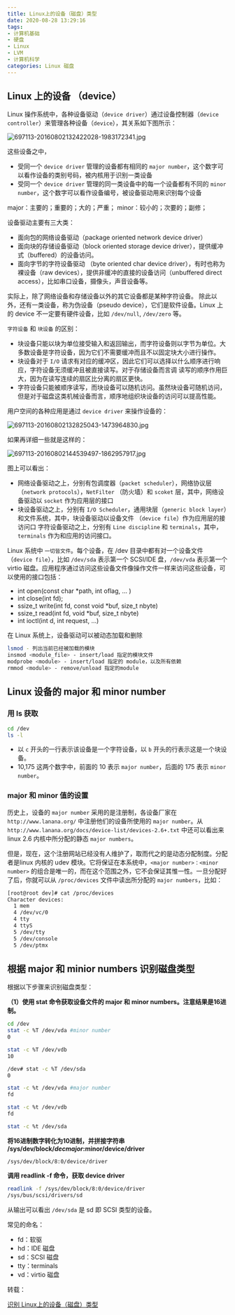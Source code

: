 ```yaml
---
title: Linux上的设备（磁盘）类型
date: 2020-08-28 13:29:16
tags:
- 计算机基础
- 硬盘
- Linux
- LVM
- 计算机科学
categories: Linux 磁盘
---
```


## Linux 上的设备 （device）

Linux 操作系统中，各种设备驱动（`device driver`）通过设备控制器（`device controller`）来管理各种设备（`device`），其关系如下图所示：

![697113-20160802132422028-1983172341.jpg](/img/697113-20160802132422028-1983172341.jpg)

这些设备之中，

* 受同一个 `device driver` 管理的设备都有相同的 `major number`，这个数字可以看作设备的类别号码，被内核用于识别一类设备
* 受同一个 `device driver` 管理的同一类设备中的每一个设备都有不同的 `minor number`，这个数字可以看作设备编号，被设备驱动用来识别每个设备

major：主要的；重要的；大的；严重；
minor：较小的；次要的；副修；

设备驱动主要有三大类：

* 面向包的网络设备驱动（package oriented network device driver）
* 面向块的存储设备驱动（block oriented storage device driver），提供缓冲式（buffered）的设备访问。
* 面向字节的字符设备驱动 （byte oriented char device driver），有时也称为裸设备（raw devices），提供非缓冲的直接的设备访问（unbuffered direct access），比如串口设备，摄像头，声音设备等。

实际上，除了网络设备和存储设备以外的其它设备都是某种字符设备。
除此以外，还有一类设备，称为伪设备（pseudo device），它们是软件设备。Linux 上的 device 不一定要有硬件设备，比如 `/dev/null`, `/dev/zero` 等。

`字符设备` 和 `块设备` 的区别：

* 块设备只能以块为单位接受输入和返回输出，而字符设备则以字节为单位。大多数设备是字符设备，因为它们不需要缓冲而且不以固定块大小进行操作。
* 块设备对于 `I/O` 请求有对应的缓冲区，因此它们可以选择以什么顺序进行响应，字符设备无须缓冲且被直接读写。对于存储设备而言调 读写的顺序作用巨大，因为在读写连续的扇区比分离的扇区更快。
* 字符设备只能被顺序读写，而块设备可以随机访问。虽然块设备可随机访问，但是对于磁盘这类机械设备而言，顺序地组织块设备的访问可以提高性能。

用户空间的各种应用是通过 `device driver` 来操作设备的：

![697113-20160802132825043-1473964830.jpg](/img/697113-20160802132825043-1473964830.jpg)

如果再详细一些就是这样的：

![697113-20160802144539497-1862957917.jpg](/img/697113-20160802144539497-1862957917.jpg)

图上可以看出：

* 网络设备驱动之上，分别有包调度器（`packet scheduler`），网络协议层（`network protocols`），`NetFilter` （防火墙）和 `scoket` 层，其中，网络设备驱动以 `socket` 作为应用层的接口
* 块设备驱动之上，分别有 `I/O Scheduler`，通用块层（`generic block layer`）和文件系统，其中，块设备驱动以设备文件 （`device file`）作为应用层的接访问口
字符设备驱动之上，分别有 `Line discipline` 和 `terminals`，其中，`terminals` 作为和应用的访问接口。

Linux 系统中 `一切皆文件`。每个设备，在 /dev 目录中都有对一个设备文件（`device file`），比如 `/dev/sda` 表示第一个 SCSI/IDE 盘，`/dev/vda` 表示第一个 virtio 磁盘。应用程序通过访问这些设备文件像操作文件一样来访问这些设备，可以使用的接口包括：

* int open(const char *path, int oflag, ... )
* int close(int fd);
* ssize_t write(int fd, const void *buf, size_t nbyte)
* ssize_t read(int fd, void *buf, size_t nbyte)
* int ioctl(int d, int request, ...)

在 Linux 系统上，设备驱动可以被动态加载和删除

```sh
lsmod - 列出当前已经被加载的模块
insmod <module_file> - insert/load 指定的模块文件
modprobe <module> - insert/load 指定的 module，以及所有依赖
rmmod <module> - remove/unload 指定的module
```

## Linux 设备的 major 和 minor number

### 用 ls 获取

```sh
cd /dev
ls -l
```

* 以 `c` 开头的一行表示该设备是一个字符设备，以 `b` 开头的行表示这是一个块设备。
* 10,175 这两个数字中，前面的 10 表示 `major number`，后面的 175 表示 `minor number`。

### major 和 minor 值的设置

历史上，设备的 `major number` 采用的是注册制，各设备厂家在 `http://www.lanana.org/` 中注册他们的设备所使用的 `major number`。从 `http://www.lanana.org/docs/device-list/devices-2.6+.txt` 中还可以看出来 linux 2.6 内核中所分配的静态 `major numbers`。

但是，现在，这个注册网站已经没有人维护了，取而代之的是动态分配制度。分配者是linux 内核的 udev 模块。它将保证在本系统中，`<major number>：<minor number>` 的组合是唯一的，而在这个范围之外，它不会保证其惟一性。一旦分配好了后，你就可以从 `/proc/devices` 文件中读出所分配的 `major numbers`，比如：

```sh
[root@root dev]# cat /proc/devices
Character devices:
  1 mem
  4 /dev/vc/0
  4 tty
  4 ttyS
  5 /dev/tty
  5 /dev/console
  5 /dev/ptmx
```

## 根据 major 和 minior numbers 识别磁盘类型

根据以下步骤来识别磁盘类型：

**（1）使用 stat 命令获取设备文件的 major 和 minor numbers。注意结果是16进制。**

```sh
cd /dev
stat -c %T /dev/vda #minor number
0

stat -c %T /dev/vdb
10

/dev# stat -c %T /dev/sda
0

stat -c %t /dev/vda #major number
fd

stat -c %t /dev/vdb
fd

stat -c %t /dev/sda
```

**将16进制数字转化为10进制，并拼接字符串 /sys/dev/block/$decmajor:$minor/device/driver**

`/sys/dev/block/8:0/device/driver`

**调用 readlink -f 命令，获取 device driver**

```sh
readlink -f /sys/dev/block/8:0/device/driver
/sys/bus/scsi/drivers/sd
```

从输出可以看出 `/dev/sda` 是 sd 即 SCSI 类型的设备。 

常见的命名：

* fd：软驱
* hd：IDE 磁盘
* sd：SCSI 磁盘
* tty：terminals
* vd：virtio 磁盘

转载：

[识别 Linux上的设备（磁盘）类型](https://www.cnblogs.com/sammyliu/p/5729026.html)